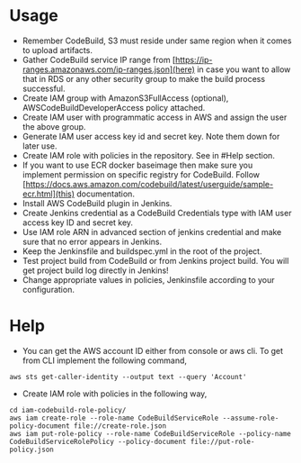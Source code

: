 # Usage

* Remember CodeBuild, S3 must reside under same region when it comes to upload artifacts.
* Gather CodeBuild service IP range from  [https://ip-ranges.amazonaws.com/ip-ranges.json](here) in case you want to allow that in RDS or any other security group to make the build process successful.
* Create IAM group with  AmazonS3FullAccess (optional), AWSCodeBuildDeveloperAccess  policy attached.
* Create IAM user with programmatic access in AWS and assign the user the above group.
* Generate IAM user access key id and secret key. Note them down for later use.
* Create IAM role with policies in the repository. See in #Help section.
* If you want to use ECR docker baseimage then make sure you implement permission on specific registry for CodeBuild. Follow  [https://docs.aws.amazon.com/codebuild/latest/userguide/sample-ecr.html](this) documentation.
* Install AWS CodeBuild plugin in Jenkins.
* Create Jenkins credential as a CodeBuild Credentials type with IAM user access key ID and secret key.
* Use IAM role ARN in advanced section of jenkins credential and make sure that no error appears in Jenkins.
* Keep the Jenkinsfile and buildspec.yml in the root of the project.
* Test project build from CodeBuild or from Jenkins project build. You will get project build log directly in Jenkins!
* Change appropriate values in policies, Jenkinsfile according to your configuration.

# Help

* You can get the AWS account ID either from console or aws cli. To get from CLI implement the following command,

```shell
aws sts get-caller-identity --output text --query 'Account'
```

* Create IAM role with policies in the following way,

```shell
cd iam-codebuild-role-policy/
aws iam create-role --role-name CodeBuildServiceRole --assume-role-policy-document file://create-role.json
aws iam put-role-policy --role-name CodeBuildServiceRole --policy-name CodeBuildServiceRolePolicy --policy-document file://put-role-policy.json
```
